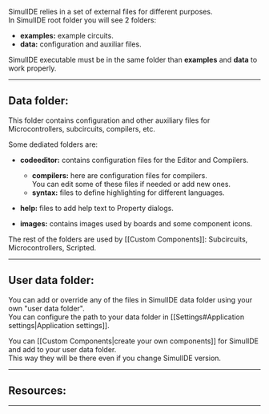 SimulIDE relies in a set of external files for different purposes.<br>
In SimulIDE root folder you will see 2 folders:
- **examples:** example circuits.<br>
- **data:** configuration and auxiliar files.<br>

SimulIDE executable must be in the same folder than **examples** and **data** to work properly.<br>

---

## Data folder:
This folder contains configuration and other auxiliary files for Microcontrollers, subcircuits, compilers, etc.<br>

Some dediated folders are:
- **codeeditor:** contains configuration files for the Editor and Compilers.<br>
    - **compilers:** here are configuration files for compilers.<br>
       You can edit some of these files if needed or add new ones.<br>
    - **syntax:** files to define highlighting for different languages.<br>

- **help:** files to add help text to Property dialogs.<br>

- **images:** contains images used by boards and some component icons.<br>

The rest of the folders are used by [[Custom Components]]: Subcircuits, Microcontrollers, Scripted.

---

## User data folder:
You can add or override any of the files in SimulIDE data folder using your own "user data folder".<br>
You can configure the path to your data folder in [[Settings#Application settings|Application settings]].

You can [[Custom Components|create your own components]] for SimulIDE and add to your user data folder.<br>
This way they will be there even if you change SimulIDE version.<br>

---

## Resources:

---

